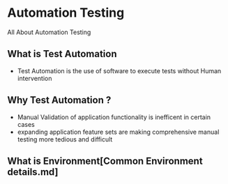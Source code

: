 # Automation Testing
All About Automation Testing


## What is Test Automation
  - Test Automation is the use of software to execute tests without Human intervention
 
## Why Test Automation ?
  - Manual Validation of application functionality is inefficent in certain cases
  - expanding application feature sets are making comprehensive manual testing more tedious and difficult

## What is Environment[Common Environment details.md]
